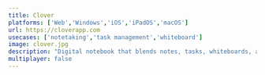 ```yaml
---
title: Clover
platforms: ['Web','Windows','iOS','iPadOS','macOS']
url: https://cloverapp.com
usecases: ['notetaking','task management','whiteboard']
image: clover.jpg
description: "Digital notebook that blends notes, tasks, whiteboards, and a daily planner into one streamlined app."
multiplayer: false
---
```

